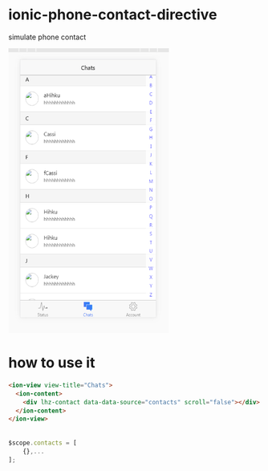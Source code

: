 # ionic-phone-contact-directive
simulate phone contact

<img src="https://raw.githubusercontent.com/Jackey-Sparrow/ionic-phone-contact-directive/master/screenshot.png" width="320" height="568"/>


# how to use it

~~~html
<ion-view view-title="Chats">
  <ion-content>
    <div lhz-contact data-data-source="contacts" scroll="false"></div>
  </ion-content>
</ion-view>
~~~

~~~js

$scope.contacts = [
    {},...
];

~~~
